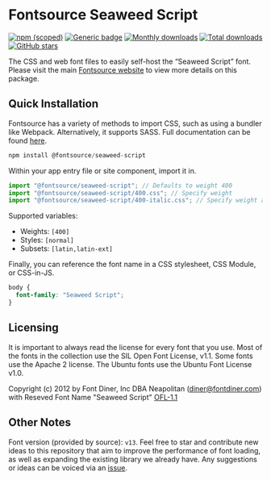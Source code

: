 # Fontsource Seaweed Script

[![npm (scoped)](https://img.shields.io/npm/v/@fontsource/seaweed-script?color=brightgreen)](https://www.npmjs.com/package/@fontsource/seaweed-script) [![Generic badge](https://img.shields.io/badge/fontsource-passing-brightgreen)](https://github.com/fontsource/fontsource) [![Monthly downloads](https://badgen.net/npm/dm/@fontsource/seaweed-script)](https://github.com/fontsource/fontsource) [![Total downloads](https://badgen.net/npm/dt/@fontsource/seaweed-script)](https://github.com/fontsource/fontsource) [![GitHub stars](https://img.shields.io/github/stars/fontsource/fontsource.svg?style=social&label=Star)](https://github.com/fontsource/fontsource/stargazers)

The CSS and web font files to easily self-host the “Seaweed Script” font. Please visit the main [Fontsource website](https://fontsource.org/fonts/seaweed-script) to view more details on this package.

## Quick Installation

Fontsource has a variety of methods to import CSS, such as using a bundler like Webpack. Alternatively, it supports SASS. Full documentation can be found [here](https://fontsource.org/docs/getting-started/introduction).

```javascript
npm install @fontsource/seaweed-script
```

Within your app entry file or site component, import it in.

```javascript
import "@fontsource/seaweed-script"; // Defaults to weight 400
import "@fontsource/seaweed-script/400.css"; // Specify weight
import "@fontsource/seaweed-script/400-italic.css"; // Specify weight and style

```

Supported variables:
- Weights: `[400]`
- Styles: `[normal]`
- Subsets: `[latin,latin-ext]`

Finally, you can reference the font name in a CSS stylesheet, CSS Module, or CSS-in-JS.

```css
body {
  font-family: "Seaweed Script";
}
```

## Licensing
It is important to always read the license for every font that you use.
Most of the fonts in the collection use the SIL Open Font License, v1.1. Some fonts use the Apache 2 license. The Ubuntu fonts use the Ubuntu Font License v1.0.

Copyright (c) 2012 by Font Diner, Inc DBA Neapolitan (diner@fontdiner.com) with Reseved Font Name "Seaweed Script"
[OFL-1.1](http://scripts.sil.org/OFL)

## Other Notes
Font version (provided by source): `v13`.
Feel free to star and contribute new ideas to this repository that aim to improve the performance of font loading, as well as expanding the existing library we already have. Any suggestions or ideas can be voiced via an [issue](https://github.com/fontsource/fontsource/issues).